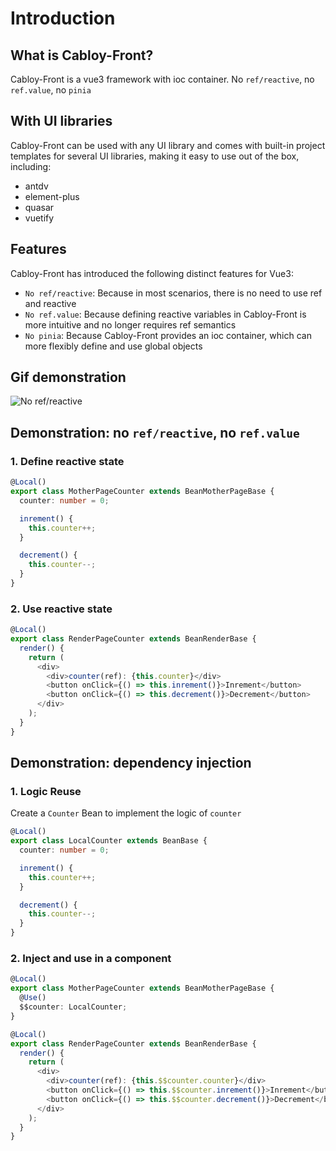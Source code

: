 # Introduction

## What is Cabloy-Front?

Cabloy-Front is a vue3 framework with ioc container. No `ref/reactive`, no `ref.value`, no `pinia`

## With UI libraries

Cabloy-Front can be used with any UI library and comes with built-in project templates for several UI libraries, making it easy to use out of the box, including:

- antdv
- element-plus
- quasar
- vuetify

## Features

Cabloy-Front has introduced the following distinct features for Vue3:

- `No ref/reactive`: Because in most scenarios, there is no need to use ref and reactive
- `No ref.value`: Because defining reactive variables in Cabloy-Front is more intuitive and no longer requires ref semantics
- `No pinia`: Because Cabloy-Front provides an ioc container, which can more flexibly define and use global objects

## Gif demonstration

![No ref/reactive](https://cabloy-1258265067.cos.ap-shanghai.myqcloud.com/image/state-no-ref-reactive.gif)

## Demonstration: no `ref/reactive`, no `ref.value`

### 1. Define reactive state

```typescript
@Local()
export class MotherPageCounter extends BeanMotherPageBase {
  counter: number = 0;

  inrement() {
    this.counter++;
  }

  decrement() {
    this.counter--;
  }
}
```

### 2. Use reactive state

```typescript
@Local()
export class RenderPageCounter extends BeanRenderBase {
  render() {
    return (
      <div>
        <div>counter(ref): {this.counter}</div>
        <button onClick={() => this.inrement()}>Inrement</button>
        <button onClick={() => this.decrement()}>Decrement</button>
      </div>
    );
  }
}
```

## Demonstration: dependency injection

### 1. Logic Reuse

Create a `Counter` Bean to implement the logic of `counter`

```typescript
@Local()
export class LocalCounter extends BeanBase {
  counter: number = 0;

  inrement() {
    this.counter++;
  }

  decrement() {
    this.counter--;
  }
}
```

### 2. Inject and use in a component

```typescript
@Local()
export class MotherPageCounter extends BeanMotherPageBase {
  @Use()
  $$counter: LocalCounter;
}
```

```typescript
@Local()
export class RenderPageCounter extends BeanRenderBase {
  render() {
    return (
      <div>
        <div>counter(ref): {this.$$counter.counter}</div>
        <button onClick={() => this.$$counter.inrement()}>Inrement</button>
        <button onClick={() => this.$$counter.decrement()}>Decrement</button>
      </div>
    );
  }
}
```
